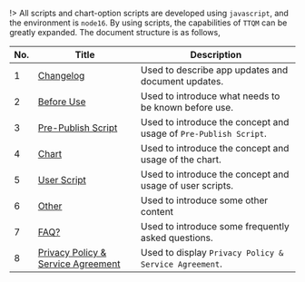 !> All scripts and chart-option scripts are developed using `javascript`, and the environment is `node16`. By using scripts, the capabilities of `TTQM` can be greatly expanded. The document structure is as follows,

| No. | Title                                                                               | Description                                                      |
| --- | ----------------------------------------------------------------------------------- | ---------------------------------------------------------------- |
| 1   | [Changelog](en/release-note/default.md)                                             | Used to describe app updates and document updates.               |
| 2   | [Before Use](en/before-use/summary.md)                                              | Used to introduce what needs to be known before use.             |
| 3   | [Pre-Publish Script](en/pre-publish-script/default.md)                              | Used to introduce the concept and usage of `Pre-Publish Script`. |
| 4   | [Chart](en/chart/default.md)                                                        | Used to introduce the concept and usage of the chart.            |
| 5   | [User Script](en/user-script/default.md)                                            | Used to introduce the concept and usage of user scripts.         |
| 6   | [Other](zh-cn/other/default.md)                                                     | Used to introduce some other content                             |
| 7   | [FAQ?](en/question/default.md)                                                      | Used to introduce some frequently asked questions.               |
| 8   | [Privacy Policy & Service Agreement](en/terms-of-service-privacy-policy/default.md) | Used to display `Privacy Policy & Service Agreement`.            |
